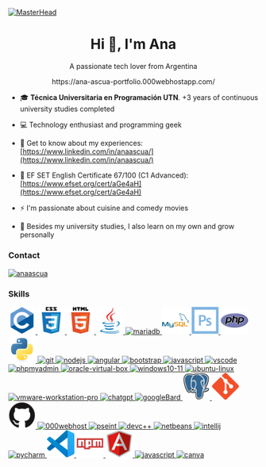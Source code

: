 [![MasterHead](https://i.ibb.co/GxbWhN1/1.png)](https://aniascua.github.io/formulario-PHP/)

<h1 align="center">Hi 👋, I'm Ana</h1>
<p align="center">A passionate tech lover from Argentina</p>
<p align="center">https://ana-ascua-portfolio.000webhostapp.com/</p>

- 🎓 **Técnica Universitaria en Programación UTN**. +3 years of continuous university studies completed

- 💻 Technology enthusiast and programming geek
  
- 📄 Get to know about my experiences: [https://www.linkedin.com/in/anaascua/](https://www.linkedin.com/in/anaascua/)

- 🍎 EF SET English Certificate 67/100 (C1 Advanced): [https://www.efset.org/cert/aGe4aH](https://www.efset.org/cert/aGe4aH)

- ⚡ I'm passionate about cuisine and comedy movies

- 🌱 Besides my university studies, I also learn on my own and grow personally


<h3 align="left">Contact</h3>
<p align="left">
<a href="https://linkedin.com/in/anaascua" target="blank"><img align="center" src="https://raw.githubusercontent.com/rahuldkjain/github-profile-readme-generator/master/src/images/icons/Social/linked-in-alt.svg" alt="anaascua" height="30" width="40" /></a>
</p>

<!-- Iconos de Tecnologías que uso y tengo familiaridad -->

<!DOCTYPE html>

  <h3 align="left">Skills</h3>
  <p align="left">
    <a href="https://www.cprogramming.com/" target="_blank" rel="noreferrer">
      <img src="https://raw.githubusercontent.com/devicons/devicon/master/icons/c/c-original.svg" alt="c" width="55" height="55"/>
    </a>
    <a href="https://www.w3schools.com/css/" target="_blank" rel="noreferrer">
      <img src="https://raw.githubusercontent.com/devicons/devicon/master/icons/css3/css3-original-wordmark.svg" alt="css3" width="55" height="55"/>
    </a>
    <a href="https://www.w3.org/html/" target="_blank" rel="noreferrer">
      <img src="https://raw.githubusercontent.com/devicons/devicon/master/icons/html5/html5-original-wordmark.svg" alt="html5" width="55" height="55"/>
    </a>
    <a href="https://www.java.com" target="_blank" rel="noreferrer">
      <img src="https://raw.githubusercontent.com/devicons/devicon/master/icons/java/java-original.svg" alt="java" width="55" height="55"/>
    </a>
    <a href="https://mariadb.org/" target="_blank" rel="noreferrer">
      <img src="https://www.vectorlogo.zone/logos/mariadb/mariadb-icon.svg" alt="mariadb" width="55" height="55"/>
    </a>
    <a href="https://www.mysql.com/" target="_blank" rel="noreferrer">
      <img src="https://raw.githubusercontent.com/devicons/devicon/master/icons/mysql/mysql-original-wordmark.svg" alt="mysql" width="55" height="55"/>
    </a>
    <a href="https://www.photoshop.com/en" target="_blank" rel="noreferrer">
      <img src="https://raw.githubusercontent.com/devicons/devicon/master/icons/photoshop/photoshop-line.svg" alt="photoshop" width="55" height="55"/>
    </a>
    <a href="https://www.php.net" target="_blank" rel="noreferrer">
      <img src="https://raw.githubusercontent.com/devicons/devicon/master/icons/php/php-original.svg" alt="php" width="55" height="55"/>
    </a>
    <a href="https://www.python.org" target="_blank" rel="noreferrer">
      <img src="https://raw.githubusercontent.com/devicons/devicon/master/icons/python/python-original.svg" alt="python" width="55" height="55"/>
    </a>
    <a href="https://git-scm.com/" target="_blank" rel="noreferrer">
      <img src="https://www.vectorlogo.zone/logos/git-scm/git-scm-icon.svg" alt="git" width="55" height="55"/>
    </a>
    <a href="https://nodejs.org" target="_blank" rel="noreferrer">
      <img src="https://vistaran-tech.s3.ap-south-1.amazonaws.com/wp-content/uploads/2022/05/13104926/nodejs-logo.png" alt="nodejs" width="65" height="65"/>
    </a>
    <a href="https://angular.io/" target="_blank" rel="noreferrer">
      <img src="https://www.vectorlogo.zone/logos/angular/angular-icon.svg" alt="angular" width="55" height="55"/>
    </a>
    <a href="https://getbootstrap.com" target="_blank" rel="noreferrer">
      <img src="https://www.vectorlogo.zone/logos/getbootstrap/getbootstrap-icon.svg" alt="bootstrap" width="55" height="55"/>
    </a>
    <a href="https://www.javascript.com" target="_blank" rel="noreferrer">
      <img src="https://www.vectorlogo.zone/logos/javascript/javascript-icon.svg" alt="javascript" width="55" height="55"/>
    </a>
    <a href="https://code.visualstudio.com/" target="_blank" rel="noreferrer">
      <img src="https://www.vectorlogo.zone/logos/visualstudio_code/visualstudio_code-icon.svg" alt="vscode" width="55" height="55"/>
    </a>
    <a href="https://www.phpmyadmin.net/" target="_blank" rel="noreferrer">
      <img src="https://www.vectorlogo.zone/logos/phpmyadmin/phpmyadmin-icon.svg" alt="phpmyadmin" width="55" height="55"/>
    </a>
    <a href="https://www.virtualbox.org/" target="_blank" rel="noreferrer">
      <img src="https://www.vectorlogo.zone/logos/virtualbox/virtualbox-icon.svg" alt="oracle-virtual-box" width="55" height="55"/>
    </a>
    <a href="https://www.microsoft.com/es-es/software-download/" target="_blank" rel="noreferrer">
      <img src="https://logodownload.org/wp-content/uploads/2016/03/Windows-10-logo-11.png" alt="windows10-11" width="50" height="50"/>
    </a>
    <a href="https://ubuntu.com/" target="_blank" rel="noreferrer">
      <img src="https://www.vectorlogo.zone/logos/ubuntu/ubuntu-tile.svg" alt="ubuntu-linux" width="55" height="55"/>
    </a>
    <a href="https://www.vmware.com/products/workstation-pro/workstation-pro-evaluation.html" target="_blank" rel="noreferrer">
      <img src="https://upload.wikimedia.org/wikipedia/commons/thumb/5/5a/Vmware_workstation_16_icon.svg/2051px-Vmware_workstation_16_icon.svg.png" alt="vmware-workstation-pro" width="55" height="55"/>
    </a>
    <a href="https://openai.com/blog/chatgpt" target="_blank" rel="noreferrer">
      <img src="https://static.vecteezy.com/system/resources/previews/021/972/603/original/minsk-belarus-03-27-2023-openai-and-chatgpt-logo-artifical-chatbot-system-chat-bot-button-for-web-app-and-phone-icon-symbol-editorial-illustration-free-vector.jpg" alt="chatgpt" width="65" height="65"/>
    </a>
    <a href="https://bard.google.com/" target="_blank" rel="noreferrer">
      <img src="https://upload.wikimedia.org/wikipedia/commons/thumb/f/f0/Google_Bard_logo.svg/2048px-Google_Bard_logo.svg.png" alt="googleBard" width="50" height="50"/>
    </a>
    <a href="https://openai.com/blog/chatgpt" target="_blank" rel="noreferrer">
      <img src="https://raw.githubusercontent.com/devicons/devicon/master/icons/postgresql/postgresql-original.svg" alt="postgresql" width="55" height="55"/>
    </a>
    <a href="https://gitforwindows.org/" target="_blank" rel="noreferrer">
      <img src="https://raw.githubusercontent.com/devicons/devicon/master/icons/git/git-original.svg" alt="git-bash" width="55" height="55"/>
    </a>
    <a href="https://desktop.github.com/" target="_blank" rel="noreferrer">
      <img src="https://raw.githubusercontent.com/devicons/devicon/master/icons/github/github-original.svg" alt="github-desktop" width="55" height="55"/>
    </a>
    <a href="https://www.000webhost.com/" target="_blank" rel="noreferrer">
      <img src="https://ar.000webhost.com/static/default.000webhost.com/images/logo/400x400-red.png" alt="000webhost" width="55" height="55"/>
    </a>
    <a href="http://pseint.sourceforge.net/" target="_blank" rel="noreferrer">
      <img src="https://pseint.sourceforge.net/logo-header.png" alt="pseint" width="60" height="60"/>
    </a>
    <a href="https://sourceforge.net/projects/orwelldevcpp/" target="_blank" rel="noreferrer">
      <img src="https://www.freeiconspng.com/thumbs/c-logo-icon/dev-visual-c-plus-plus-logo-icon-11.png" alt="devc++" width="55" height="55"/>
    </a>
    <a href="https://netbeans.apache.org/" target="_blank" rel="noreferrer">
      <img src="https://upload.wikimedia.org/wikipedia/commons/thumb/9/98/Apache_NetBeans_Logo.svg/1200px-Apache_NetBeans_Logo.svg.png" alt="netbeans" width="50" height="55"/>
    </a>
    <a href="https://www.jetbrains.com/idea/" target="_blank" rel="noreferrer">
      <img src="https://upload.wikimedia.org/wikipedia/commons/thumb/9/9c/IntelliJ_IDEA_Icon.svg/1200px-IntelliJ_IDEA_Icon.svg.png" alt="intellij" width="55" height="55"/>
    </a>
    <a href="https://www.jetbrains.com/pycharm/" target="_blank" rel="noreferrer">
      <img src="https://logowik.com/content/uploads/images/pycharm6005.logowik.com.webp" alt="pycharm" width="80" height="60"/>
    </a>
    <a href="https://code.visualstudio.com/" target="_blank" rel="noreferrer">
      <img src="https://raw.githubusercontent.com/devicons/devicon/master/icons/vscode/vscode-original.svg" alt="vscode" width="55" height="55"/>
    </a>
    <a href="https://www.npmjs.com/" target="_blank" rel="noreferrer">
      <img src="https://raw.githubusercontent.com/devicons/devicon/master/icons/npm/npm-original-wordmark.svg" alt="npm" width="55" height="55"/>
    </a>
    <a href="https://angular.io/" target="_blank" rel="noreferrer">
      <img src="https://raw.githubusercontent.com/devicons/devicon/master/icons/angularjs/angularjs-original.svg" alt="angular" width="55" height="55"/>
    </a>
    <a href="https://www.javascript.com" target="_blank" rel="noreferrer">
      <img src="https://upload.wikimedia.org/wikipedia/commons/thumb/9/99/Unofficial_JavaScript_logo_2.svg/480px-Unofficial_JavaScript_logo_2.svg.png" alt="javascript" width="55" height="55"/>
    </a>
    <a href="https://www.canva.com/" target="_blank" rel="noreferrer">
      <img src="https://images.ctfassets.net/yzco4xsimv0y/4ktvkEPJ0SChqP69iZB4xR/85f99299f450eef01ef9f9ae50cceabc/Untitled_design.png?w=300&q=70" alt="canva" width="55" height="55"/>
    </a>
  </p>

